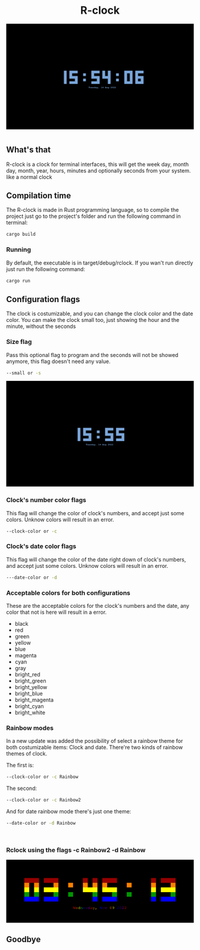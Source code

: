 <div align="center">
    <h1>R-clock</h1>
    <img width="600px" src="./assets/Normal.png">
    <h1></h1>
</div>

## What's that
R-clock is a clock for terminal interfaces, this will get the week day, month day, month, year, hours, minutes and optionally seconds from your system. like a normal clock

## Compilation time
The R-clock is made in Rust programming language, so to compile the project just go to the project's folder and run the following command in terminal: 
```sh
cargo build
```


### Running
By default, the executable is in target/debug/rclock. If you wan't run directly just run the following command: 
```sh
cargo run
```

## Configuration flags
The clock is costumizable, and you can change the clock color and the date color. You can make the clock small too, just showing the hour and the minute, without the seconds

### Size flag
Pass this optional flag to program and the seconds will not be showed anymore, this flag doesn't need any value.
```sh
--small or -s
```
<div align="center">
    <img width="600px" src="./assets/Small.png">
</div>


### Clock's number color flags
This flag will change the color of clock's numbers, and accept just some colors. Unknow colors will result in an error.
```sh
--clock-color or -c
```

### Clock's date color flags
This flag will change the color of the date right down of clock's numbers, and accept just some colors. Unknow colors will result in an error.
```sh
---date-color or -d
```

### Acceptable colors for both configurations
These are the acceptable colors for the clock's numbers and the date, any color that not is here will result in a error.
<ul>
    <li>black</li>
    <li>red</li>
    <li>green</li>
    <li>yellow</li>
    <li>blue</li>
    <li>magenta</li>
    <li>cyan</li>
    <li>gray</li>
    <li>bright_red</li>
    <li>bright_green</li>
    <li>bright_yellow</li>
    <li>bright_blue</li>
    <li>bright_magenta</li>
    <li>bright_cyan</li>
    <li>bright_white</li>
</ul>

### Rainbow modes
In a new update was added the possibility of select a rainbow theme for both costumizable items: Clock and date. There're two kinds of rainbow themes of clock.

The first is:
```sh
--clock-color or -c Rainbow
```

The second:
```sh
--clock-color or -c Rainbow2
```

And for date rainbow mode there's just one theme:

```sh
--date-color or -d Rainbow
```

<br/>

### Rclock using the flags -c Rainbow2 -d Rainbow
<div align="center">
    <img src="./assets/Rainbow.png">
</div>

## Goodbye

